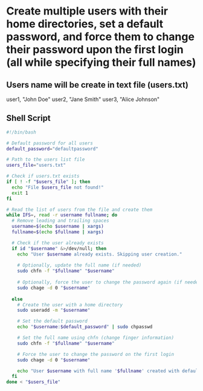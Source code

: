 # Create multiple users with their home directories, set a default password, and force them to change their password upon the first login (all while specifying their full names)

## Users name will be create in text file (users.txt)
user1, "John Doe"
user2, "Jane Smith"
user3, "Alice Johnson"

## Shell Script
```bash
#!/bin/bash

# Default password for all users
default_password="defaultpassword"

# Path to the users list file
users_file="users.txt"

# Check if users.txt exists
if [ ! -f "$users_file" ]; then
  echo "File $users_file not found!"
  exit 1
fi

# Read the list of users from the file and create them
while IFS=, read -r username fullname; do
  # Remove leading and trailing spaces
  username=$(echo $username | xargs)
  fullname=$(echo $fullname | xargs)

  # Check if the user already exists
  if id "$username" &>/dev/null; then
    echo "User $username already exists. Skipping user creation."
    
    # Optionally, update the full name (if needed)
    sudo chfn -f "$fullname" "$username"
    
    # Optionally, force the user to change the password again (if needed)
    sudo chage -d 0 "$username"
    
  else
    # Create the user with a home directory
    sudo useradd -m "$username"

    # Set the default password
    echo "$username:$default_password" | sudo chpasswd

    # Set the full name using chfn (change finger information)
    sudo chfn -f "$fullname" "$username"

    # Force the user to change the password on the first login
    sudo chage -d 0 "$username"

    echo "User $username with full name '$fullname' created with default password and forced to change on first login."
  fi
done < "$users_file"
```
